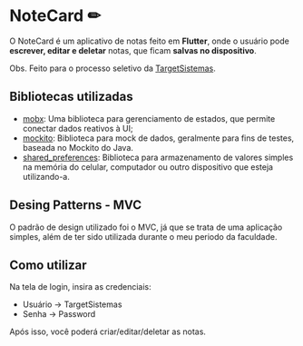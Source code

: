 # NoteCard ✏

O NoteCard é um aplicativo de notas feito em **Flutter**, onde o usuário pode **escrever, editar e deletar** notas, que ficam **salvas no dispositivo**.

Obs. Feito para o processo seletivo da <a href="https://targetsistemas.com.br/">TargetSistemas</a>.

## Bibliotecas utilizadas
- <a href="https://pub.dev/packages/mobx">mobx</a>: Uma biblioteca para gerenciamento de estados, que permite conectar dados reativos à UI;
- <a href="https://pub.dev/packages/mockito">mockito<a/>: Biblioteca para mock de dados, geralmente para fins de testes, baseada no Mockito do Java.
- <a href="https://pub.dev/packages/shared_preferences">shared_preferences<a/>: Biblioteca para armazenamento de valores simples na memória do celular, computador ou outro dispositivo que esteja utilizando-a.

## Desing Patterns - MVC
O padrão de design utilizado foi o MVC, já que se trata de uma aplicação simples, além de ter  sido utilizada durante o meu periodo da faculdade.

## Como utilizar
Na tela de login, insira as credenciais:
- Usuário -> TargetSistemas
- Senha -> Password

Após isso, você poderá criar/editar/deletar as notas.
